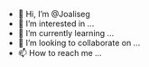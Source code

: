 - 👋 Hi, I’m @Joaliseg
- 👀 I’m interested in ...
- 🌱 I’m currently learning ...
- 💞️ I’m looking to collaborate on ...
- 📫 How to reach me ...

<!---
Joaliseg/Joaliseg is a ✨ special ✨ repository because its `README.md` (this file) appears on your GitHub profile.
You can click the Preview link to take a look at your changes.
--->
